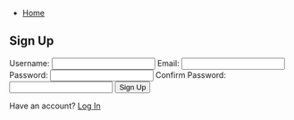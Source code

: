  
 <nav>
      <ul>
        <li><a href="index.html">Home</a></li>
        <!-- Add more navigation links as needed -->
      </ul>
    </nav>
 
 
 <div class="form-container">
        <form action="process_registration.php" method="post" class="form">
          <h2>Sign Up</h2>
          <label for="username">Username:</label>
          <input type="text" id="username" name="username" required>
          <label for="email">Email:</label>
          <input type="email" id="email" name="email" required>
          <label for="password">Password:</label>
          <input type="password" id="password" name="password" minlength="8" required>
          <label for="confirm_password">Confirm Password:</label>
          <input type="password" id="confirm_password" name="confirm_password" minlength="8" required>
          <input type="submit" value="Sign Up">
          <p>Have an account? <a href="Login.html">Log In</a></p>
        </form>
      </div>
